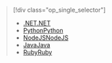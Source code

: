 > [!div class="op_single_selector"]
> * [<span data-ttu-id="2812c-101">.NET</span><span class="sxs-lookup"><span data-stu-id="2812c-101">.NET</span></span>](../articles/active-directory-b2c/active-directory-b2c-devquickstarts-graph-dotnet.md)
> * [<span data-ttu-id="2812c-102">Python</span><span class="sxs-lookup"><span data-stu-id="2812c-102">Python</span></span>](active-directory-b2c-devquickstarts-graph-python.md)
> * [<span data-ttu-id="2812c-103">NodeJS</span><span class="sxs-lookup"><span data-stu-id="2812c-103">NodeJS</span></span>](active-directory-b2c-devquickstarts-graph-nodeJS.md)
> * [<span data-ttu-id="2812c-104">Java</span><span class="sxs-lookup"><span data-stu-id="2812c-104">Java</span></span>](active-directory-b2c-devquickstarts-graph-java.md)
> * [<span data-ttu-id="2812c-105">Ruby</span><span class="sxs-lookup"><span data-stu-id="2812c-105">Ruby</span></span>](active-directory-b2c-devquickstarts-graph-ruby.md)
> 
> 

